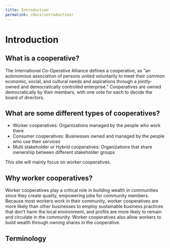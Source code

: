 ```yaml
---
title: Introduction
permalink: /docs/introduction/
---
```


# Introduction

## What is a cooperative?
The International Co-Operative Alliance defines a cooperative, as “an autonomous association of persons united voluntarily to meet their common economic, social, and cultural needs and aspirations through a jointly-owned and democratically controlled enterprise.” Cooperatives are owned democratically by their members, with one vote for each to decide the board of directors.

## What are some different types of cooperatives?
- Worker cooperatives: Organizations managed by the people who work there
- Consumer cooperatives: Businesses owned and managed by the people who use their services
- Multi stakeholder or Hybrid cooperatives: Organizations that share ownership between different stakeholder groups  

This site will mainly focus on worker cooperatives.

## Why worker cooperatives?
Worker cooperatives play a critical role in building wealth in communities since they create quality, empowering jobs for community members. Because most workers work in their community, worker cooperatives are more likely than other businesses to employ sustainable business practices that don't harm the local environment, and profits are more likely to remain and circulate in the community. Worker cooperatives also allow workers to build wealth through owning shares in the cooperative.

## Terminology
